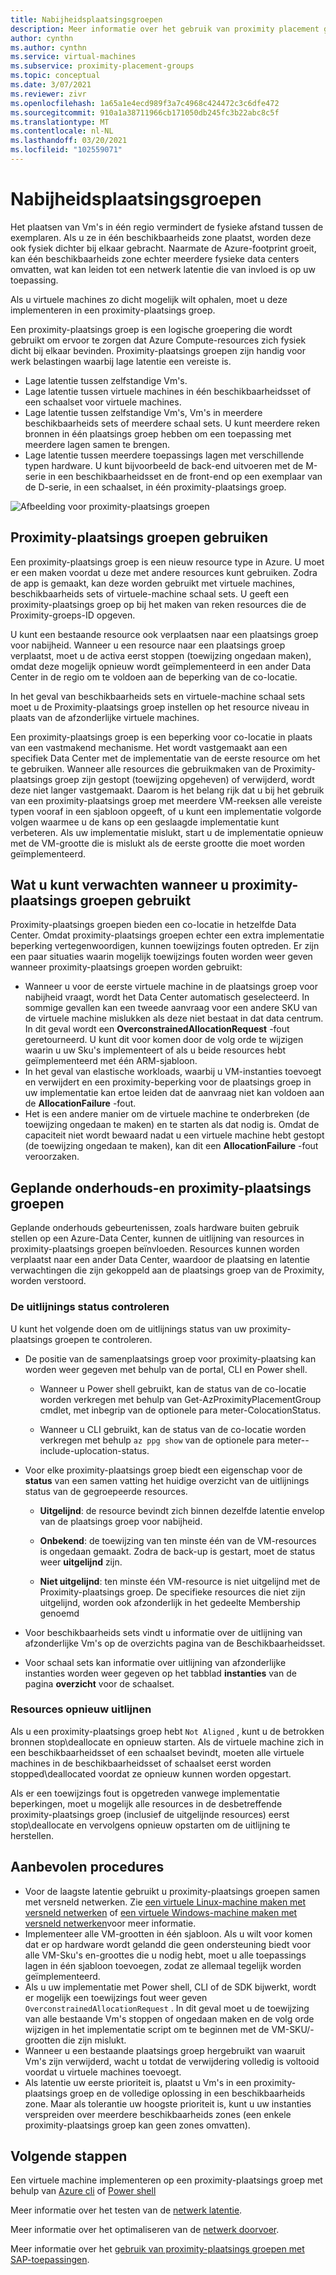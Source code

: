 ```yaml
---
title: Nabijheidsplaatsingsgroepen
description: Meer informatie over het gebruik van proximity placement groups in Azure.
author: cynthn
ms.author: cynthn
ms.service: virtual-machines
ms.subservice: proximity-placement-groups
ms.topic: conceptual
ms.date: 3/07/2021
ms.reviewer: zivr
ms.openlocfilehash: 1a65a1e4ecd989f3a7c4968c424472c3c6dfe472
ms.sourcegitcommit: 910a1a38711966cb171050db245fc3b22abc8c5f
ms.translationtype: MT
ms.contentlocale: nl-NL
ms.lasthandoff: 03/20/2021
ms.locfileid: "102559071"
---
```

# <a name="proximity-placement-groups"></a>Nabijheidsplaatsingsgroepen

Het plaatsen van Vm's in één regio vermindert de fysieke afstand tussen de exemplaren. Als u ze in één beschikbaarheids zone plaatst, worden deze ook fysiek dichter bij elkaar gebracht. Naarmate de Azure-footprint groeit, kan één beschikbaarheids zone echter meerdere fysieke data centers omvatten, wat kan leiden tot een netwerk latentie die van invloed is op uw toepassing. 

Als u virtuele machines zo dicht mogelijk wilt ophalen, moet u deze implementeren in een proximity-plaatsings groep.

Een proximity-plaatsings groep is een logische groepering die wordt gebruikt om ervoor te zorgen dat Azure Compute-resources zich fysiek dicht bij elkaar bevinden. Proximity-plaatsings groepen zijn handig voor werk belastingen waarbij lage latentie een vereiste is.


- Lage latentie tussen zelfstandige Vm's.
- Lage latentie tussen virtuele machines in één beschikbaarheidsset of een schaalset voor virtuele machines. 
- Lage latentie tussen zelfstandige Vm's, Vm's in meerdere beschikbaarheids sets of meerdere schaal sets. U kunt meerdere reken bronnen in één plaatsings groep hebben om een toepassing met meerdere lagen samen te brengen. 
- Lage latentie tussen meerdere toepassings lagen met verschillende typen hardware. U kunt bijvoorbeeld de back-end uitvoeren met de M-serie in een beschikbaarheidsset en de front-end op een exemplaar van de D-serie, in een schaalset, in één proximity-plaatsings groep.


![Afbeelding voor proximity-plaatsings groepen](./media/virtual-machines-common-ppg/ppg.png)

## <a name="using-proximity-placement-groups"></a>Proximity-plaatsings groepen gebruiken 

Een proximity-plaatsings groep is een nieuw resource type in Azure. U moet er een maken voordat u deze met andere resources kunt gebruiken. Zodra de app is gemaakt, kan deze worden gebruikt met virtuele machines, beschikbaarheids sets of virtuele-machine schaal sets. U geeft een proximity-plaatsings groep op bij het maken van reken resources die de Proximity-groeps-ID opgeven. 

U kunt een bestaande resource ook verplaatsen naar een plaatsings groep voor nabijheid. Wanneer u een resource naar een plaatsings groep verplaatst, moet u de activa eerst stoppen (toewijzing ongedaan maken), omdat deze mogelijk opnieuw wordt geïmplementeerd in een ander Data Center in de regio om te voldoen aan de beperking van de co-locatie. 

In het geval van beschikbaarheids sets en virtuele-machine schaal sets moet u de Proximity-plaatsings groep instellen op het resource niveau in plaats van de afzonderlijke virtuele machines. 

Een proximity-plaatsings groep is een beperking voor co-locatie in plaats van een vastmakend mechanisme. Het wordt vastgemaakt aan een specifiek Data Center met de implementatie van de eerste resource om het te gebruiken. Wanneer alle resources die gebruikmaken van de Proximity-plaatsings groep zijn gestopt (toewijzing opgeheven) of verwijderd, wordt deze niet langer vastgemaakt. Daarom is het belang rijk dat u bij het gebruik van een proximity-plaatsings groep met meerdere VM-reeksen alle vereiste typen vooraf in een sjabloon opgeeft, of u kunt een implementatie volgorde volgen waarmee u de kans op een geslaagde implementatie kunt verbeteren. Als uw implementatie mislukt, start u de implementatie opnieuw met de VM-grootte die is mislukt als de eerste grootte die moet worden geïmplementeerd.

## <a name="what-to-expect-when-using-proximity-placement-groups"></a>Wat u kunt verwachten wanneer u proximity-plaatsings groepen gebruikt 
Proximity-plaatsings groepen bieden een co-locatie in hetzelfde Data Center. Omdat proximity-plaatsings groepen echter een extra implementatie beperking vertegenwoordigen, kunnen toewijzings fouten optreden. Er zijn een paar situaties waarin mogelijk toewijzings fouten worden weer geven wanneer proximity-plaatsings groepen worden gebruikt:

- Wanneer u voor de eerste virtuele machine in de plaatsings groep voor nabijheid vraagt, wordt het Data Center automatisch geselecteerd. In sommige gevallen kan een tweede aanvraag voor een andere SKU van de virtuele machine mislukken als deze niet bestaat in dat data centrum. In dit geval wordt een **OverconstrainedAllocationRequest** -fout geretourneerd. U kunt dit voor komen door de volg orde te wijzigen waarin u uw Sku's implementeert of als u beide resources hebt geïmplementeerd met één ARM-sjabloon.
-   In het geval van elastische workloads, waarbij u VM-instanties toevoegt en verwijdert en een proximity-beperking voor de plaatsings groep in uw implementatie kan ertoe leiden dat de aanvraag niet kan voldoen aan de **AllocationFailure** -fout. 
- Het is een andere manier om de virtuele machine te onderbreken (de toewijzing ongedaan te maken) en te starten als dat nodig is. Omdat de capaciteit niet wordt bewaard nadat u een virtuele machine hebt gestopt (de toewijzing ongedaan te maken), kan dit een **AllocationFailure** -fout veroorzaken.

## <a name="planned-maintenance-and-proximity-placement-groups"></a>Geplande onderhouds-en proximity-plaatsings groepen

Geplande onderhouds gebeurtenissen, zoals hardware buiten gebruik stellen op een Azure-Data Center, kunnen de uitlijning van resources in proximity-plaatsings groepen beïnvloeden. Resources kunnen worden verplaatst naar een ander Data Center, waardoor de plaatsing en latentie verwachtingen die zijn gekoppeld aan de plaatsings groep van de Proximity, worden verstoord.

### <a name="check-the-alignment-status"></a>De uitlijnings status controleren

U kunt het volgende doen om de uitlijnings status van uw proximity-plaatsings groepen te controleren.


- De positie van de samenplaatsings groep voor proximity-plaatsing kan worden weer gegeven met behulp van de portal, CLI en Power shell.

    -   Wanneer u Power shell gebruikt, kan de status van de co-locatie worden verkregen met behulp van Get-AzProximityPlacementGroup cmdlet, met inbegrip van de optionele para meter-ColocationStatus.

    -   Wanneer u CLI gebruikt, kan de status van de co-locatie worden verkregen met behulp `az ppg show` van de optionele para meter--include-uplocation-status.

- Voor elke proximity-plaatsings groep biedt een eigenschap voor de **status** van een samen vatting het huidige overzicht van de uitlijnings status van de gegroepeerde resources. 

    - **Uitgelijnd**: de resource bevindt zich binnen dezelfde latentie envelop van de plaatsings groep voor nabijheid.

    - **Onbekend**: de toewijzing van ten minste één van de VM-resources is ongedaan gemaakt. Zodra de back-up is gestart, moet de status weer **uitgelijnd** zijn.

    - **Niet uitgelijnd**: ten minste één VM-resource is niet uitgelijnd met de Proximity-plaatsings groep. De specifieke resources die niet zijn uitgelijnd, worden ook afzonderlijk in het gedeelte Membership genoemd

- Voor beschikbaarheids sets vindt u informatie over de uitlijning van afzonderlijke Vm's op de overzichts pagina van de Beschikbaarheidsset.

- Voor schaal sets kan informatie over uitlijning van afzonderlijke instanties worden weer gegeven op het tabblad **instanties** van de pagina **overzicht** voor de schaalset. 


### <a name="re-align-resources"></a>Resources opnieuw uitlijnen 

Als u een proximity-plaatsings groep hebt `Not Aligned` , kunt u de betrokken bronnen stop\deallocate en opnieuw starten. Als de virtuele machine zich in een beschikbaarheidsset of een schaalset bevindt, moeten alle virtuele machines in de beschikbaarheidsset of schaalset eerst worden stopped\deallocated voordat ze opnieuw kunnen worden opgestart.

Als er een toewijzings fout is opgetreden vanwege implementatie beperkingen, moet u mogelijk alle resources in de desbetreffende proximity-plaatsings groep (inclusief de uitgelijnde resources) eerst stop\deallocate en vervolgens opnieuw opstarten om de uitlijning te herstellen.

## <a name="best-practices"></a>Aanbevolen procedures 
- Voor de laagste latentie gebruikt u proximity-plaatsings groepen samen met versneld netwerken. Zie [een virtuele Linux-machine maken met versneld netwerken](../virtual-network/create-vm-accelerated-networking-cli.md) of [een virtuele Windows-machine maken met versneld netwerken](../virtual-network/create-vm-accelerated-networking-powershell.md)voor meer informatie.
- Implementeer alle VM-grootten in één sjabloon. Als u wilt voor komen dat er op hardware wordt gelandd die geen ondersteuning biedt voor alle VM-Sku's en-groottes die u nodig hebt, moet u alle toepassings lagen in één sjabloon toevoegen, zodat ze allemaal tegelijk worden geïmplementeerd.
- Als u uw implementatie met Power shell, CLI of de SDK bijwerkt, wordt er mogelijk een toewijzings fout weer geven `OverconstrainedAllocationRequest` . In dit geval moet u de toewijzing van alle bestaande Vm's stoppen of ongedaan maken en de volg orde wijzigen in het implementatie script om te beginnen met de VM-SKU/-grootten die zijn mislukt. 
- Wanneer u een bestaande plaatsings groep hergebruikt van waaruit Vm's zijn verwijderd, wacht u totdat de verwijdering volledig is voltooid voordat u virtuele machines toevoegt.
- Als latentie uw eerste prioriteit is, plaatst u Vm's in een proximity-plaatsings groep en de volledige oplossing in een beschikbaarheids zone. Maar als tolerantie uw hoogste prioriteit is, kunt u uw instanties verspreiden over meerdere beschikbaarheids zones (een enkele proximity-plaatsings groep kan geen zones omvatten).

## <a name="next-steps"></a>Volgende stappen

Een virtuele machine implementeren op een proximity-plaatsings groep met behulp van [Azure cli](./linux/proximity-placement-groups.md) of [Power shell](./windows/proximity-placement-groups.md)

Meer informatie over het testen van de [netwerk latentie](../virtual-network/virtual-network-test-latency.md).

Meer informatie over het optimaliseren van de [netwerk doorvoer](../virtual-network/virtual-network-optimize-network-bandwidth.md).  

Meer informatie over het [gebruik van proximity-plaatsings groepen met SAP-toepassingen](./workloads/sap/sap-proximity-placement-scenarios.md).